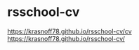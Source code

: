 # rsschool-cv
https://krasnoff78.github.io/rsschool-cv/cv  
https://krasnoff78.github.io/rsschool-cv/
